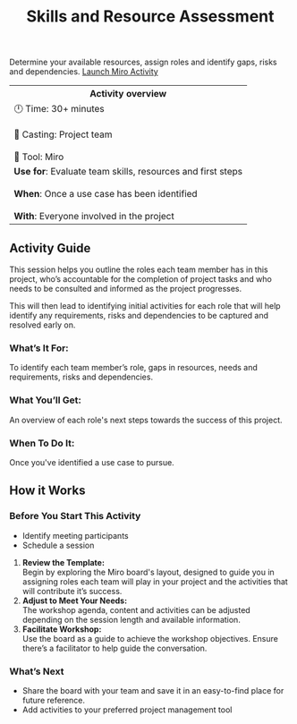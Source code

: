 ﻿---
title: Skills and Resource Assessment
---

Determine your available resources, assign roles and identify gaps, risks and dependencies.
[Launch Miro Activity](https://miro.com/app/board/uXjVK7yCef8=/?share_link_id=799844720187)

<table>
	<tr>
    <th>Activity overview</th>
  </tr>
	<tr>
		<td>
            		🕛 Time: 30+ minutes <br></br>
			🙌 Casting: Project team <br></br>
			🔨 Tool: Miro
		</td>
	</tr>
	<tr> 
		<td>
				<b>Use for</b>: Evaluate team skills, resources and first steps <br></br>
				<b>When</b>: Once a use case has been identified <br></br>
				<b>With</b>: Everyone involved in the project
		</td>
	</tr>

</table>

<!-- ![A screenshot of the Ecosystem Workshop activity in Miro](/img/deliverymanual/skillset_and_resource_assessment "A screenshot of the Ecosystem Workshop activity in Miro") -->

## Activity Guide
This session helps you outline the roles each team member has in this project, who’s accountable for the completion of project tasks and who needs to be consulted and informed as the project progresses.

This will then lead to identifying initial activities for each role that will help identify any requirements, risks and dependencies to be captured and resolved early on.

### What’s It For:
To identify each team member’s role, gaps in resources, needs and requirements, risks and dependencies.

### What You’ll Get:
An overview of each role's next steps towards the success of this project.

### When To Do It:
Once you've identified a use case to pursue.

## How it Works

### Before You Start This Activity
-   Identify meeting participants
-   Schedule a session

1.  **Review the Template:**  
Begin by exploring the Miro board's layout, designed to guide you in assigning roles each team will play in your project and the activities that will contribute it’s success.
2.  **Adjust to Meet Your Needs:**  
    The workshop agenda, content and activities can be adjusted depending on the session length and available information.
3.  **Facilitate Workshop:**  
    Use the board as a guide to achieve the workshop objectives. Ensure there’s a facilitator to help guide the conversation.
    
### What’s Next
-   Share the board with your team and save it in an easy-to-find place for future reference.
-   Add activities to your preferred project management tool
